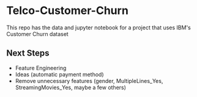 # Telco-Customer-Churn
This repo has the data and jupyter notebook for a project that uses IBM's Customer Churn dataset

## Next Steps
* Feature Engineering
* Ideas (automatic payment method)
* Remove unnecessary features (gender, MultipleLines_Yes, StreamingMovies_Yes, maybe a few others)
